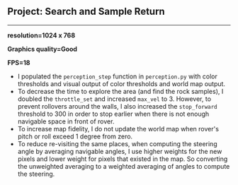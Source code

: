 ## Project: Search and Sample Return

---

**resolution=1024 x 768**

**Graphics quality=Good**

**FPS=18**

 + I populated the `perception_step` function in `perception.py` with color thresholds and visual output of color thresholds and world map output.
 + To decrease the time to explore the area (and find the rock samples), I doubled the `throttle_set` and increased `max_vel` to 3. However, to prevent rollovers around the walls, I also increased the `stop_forward` threshold to 300 in order to stop earlier when there is not enough navigable space in front of rover.
 + To increase map fidelity, I do not update the world map when rover's pitch or roll exceed 1 degree from zero. 
 + To reduce re-visiting the same places, when computing the steering angle by averaging navigable angles, I use higher weights for the new pixels and lower weight for pixels that existed in the map. So converting the unweighted averaging to a weighted averaging of angles to compute the steering.


